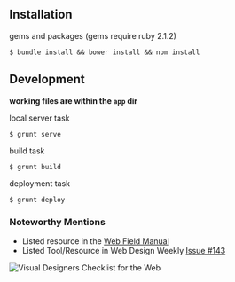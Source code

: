 ## Installation

gems and packages (gems require ruby 2.1.2)
```shell
$ bundle install && bower install && npm install
```

## Development

**working files are within the ``app`` dir**

local server task
```shell
$ grunt serve
```

build task
```shell
$ grunt build
```

deployment task
```shell
$ grunt deploy
```

### **Noteworthy Mentions**

- Listed resource in the [Web Field Manual](http://webfieldmanual.com/#workflow)
- Listed Tool/Resource in Web Design Weekly [Issue #143](http://web-design-weekly.com/2014/07/01/web-design-weekly-143)
 
![Visual Designers Checklist for the Web](https://dl.dropboxusercontent.com/u/41114960/webdesignchecklist.png)